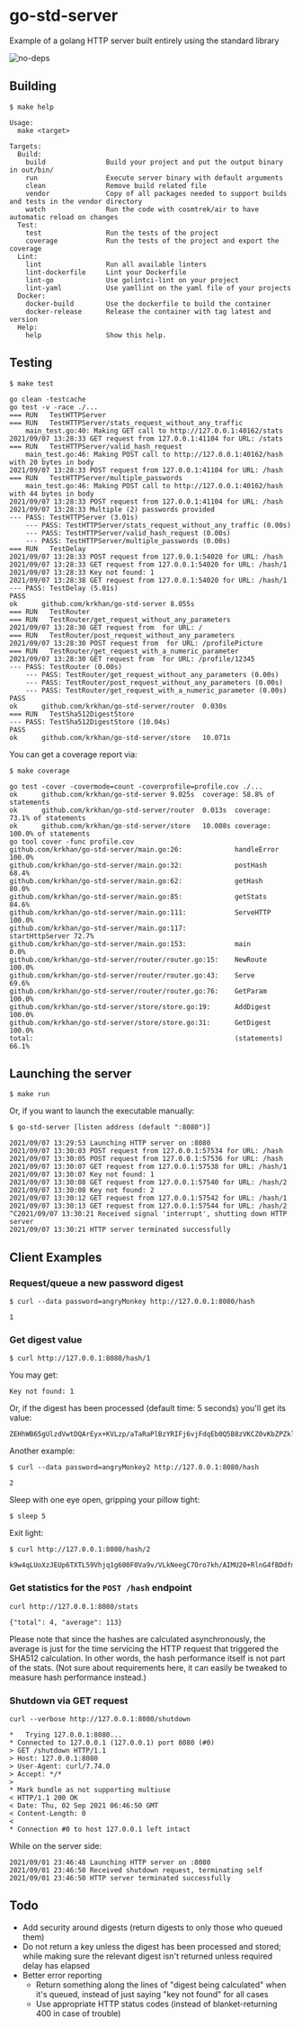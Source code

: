 # go-std-server

Example of a golang HTTP server built entirely using the standard library

![no-deps](https://user-images.githubusercontent.com/697967/131789704-a2d6eb65-9d44-4d33-86d2-74c4e91e45f1.gif)

## Building

```
$ make help
```
```
Usage:
  make <target>

Targets:
  Build:
    build               Build your project and put the output binary in out/bin/
    run                 Execute server binary with default arguments
    clean               Remove build related file
    vendor              Copy of all packages needed to support builds and tests in the vendor directory
    watch               Run the code with cosmtrek/air to have automatic reload on changes
  Test:
    test                Run the tests of the project
    coverage            Run the tests of the project and export the coverage
  Lint:
    lint                Run all available linters
    lint-dockerfile     Lint your Dockerfile
    lint-go             Use golintci-lint on your project
    lint-yaml           Use yamllint on the yaml file of your projects
  Docker:
    docker-build        Use the dockerfile to build the container
    docker-release      Release the container with tag latest and version
  Help:
    help                Show this help.
```

## Testing
```
$ make test
```
```
go clean -testcache
go test -v -race ./...
=== RUN   TestHTTPServer
=== RUN   TestHTTPServer/stats_request_without_any_traffic
    main_test.go:40: Making GET call to http://127.0.0.1:40162/stats
2021/09/07 13:28:33 GET request from 127.0.0.1:41104 for URL: /stats
=== RUN   TestHTTPServer/valid_hash_request
    main_test.go:46: Making POST call to http://127.0.0.1:40162/hash with 20 bytes in body
2021/09/07 13:28:33 POST request from 127.0.0.1:41104 for URL: /hash
=== RUN   TestHTTPServer/multiple_passwords
    main_test.go:46: Making POST call to http://127.0.0.1:40162/hash with 44 bytes in body
2021/09/07 13:28:33 POST request from 127.0.0.1:41104 for URL: /hash
2021/09/07 13:28:33 Multiple (2) passwords provided
--- PASS: TestHTTPServer (3.01s)
    --- PASS: TestHTTPServer/stats_request_without_any_traffic (0.00s)
    --- PASS: TestHTTPServer/valid_hash_request (0.00s)
    --- PASS: TestHTTPServer/multiple_passwords (0.00s)
=== RUN   TestDelay
2021/09/07 13:28:33 POST request from 127.0.0.1:54020 for URL: /hash
2021/09/07 13:28:33 GET request from 127.0.0.1:54020 for URL: /hash/1
2021/09/07 13:28:33 Key not found: 1
2021/09/07 13:28:38 GET request from 127.0.0.1:54020 for URL: /hash/1
--- PASS: TestDelay (5.01s)
PASS
ok      github.com/krkhan/go-std-server 8.055s
=== RUN   TestRouter
=== RUN   TestRouter/get_request_without_any_parameters
2021/09/07 13:28:30 GET request from  for URL: /
=== RUN   TestRouter/post_request_without_any_parameters
2021/09/07 13:28:30 POST request from  for URL: /profilePicture
=== RUN   TestRouter/get_request_with_a_numeric_parameter
2021/09/07 13:28:30 GET request from  for URL: /profile/12345
--- PASS: TestRouter (0.00s)
    --- PASS: TestRouter/get_request_without_any_parameters (0.00s)
    --- PASS: TestRouter/post_request_without_any_parameters (0.00s)
    --- PASS: TestRouter/get_request_with_a_numeric_parameter (0.00s)
PASS
ok      github.com/krkhan/go-std-server/router  0.030s
=== RUN   TestSha512DigestStore
--- PASS: TestSha512DigestStore (10.04s)
PASS
ok      github.com/krkhan/go-std-server/store   10.071s
```

You can get a coverage report via:

```
$ make coverage
```

```
go test -cover -covermode=count -coverprofile=profile.cov ./...
ok      github.com/krkhan/go-std-server 9.025s  coverage: 58.8% of statements
ok      github.com/krkhan/go-std-server/router  0.013s  coverage: 73.1% of statements
ok      github.com/krkhan/go-std-server/store   10.008s coverage: 100.0% of statements
go tool cover -func profile.cov
github.com/krkhan/go-std-server/main.go:26:             handleError     100.0%
github.com/krkhan/go-std-server/main.go:32:             postHash        68.4%
github.com/krkhan/go-std-server/main.go:62:             getHash         80.0%
github.com/krkhan/go-std-server/main.go:85:             getStats        84.6%
github.com/krkhan/go-std-server/main.go:111:            ServeHTTP       100.0%
github.com/krkhan/go-std-server/main.go:117:            startHttpServer 72.7%
github.com/krkhan/go-std-server/main.go:153:            main            0.0%
github.com/krkhan/go-std-server/router/router.go:15:    NewRoute        100.0%
github.com/krkhan/go-std-server/router/router.go:43:    Serve           69.6%
github.com/krkhan/go-std-server/router/router.go:76:    GetParam        100.0%
github.com/krkhan/go-std-server/store/store.go:19:      AddDigest       100.0%
github.com/krkhan/go-std-server/store/store.go:31:      GetDigest       100.0%
total:                                                  (statements)    66.1%
```

## Launching the server

```
$ make run
```

Or, if you want to launch the executable manually:

```
$ go-std-server [listen address (default ":8080")]
```
```
2021/09/07 13:29:53 Launching HTTP server on :8080
2021/09/07 13:30:03 POST request from 127.0.0.1:57534 for URL: /hash
2021/09/07 13:30:05 POST request from 127.0.0.1:57536 for URL: /hash
2021/09/07 13:30:07 GET request from 127.0.0.1:57538 for URL: /hash/1
2021/09/07 13:30:07 Key not found: 1
2021/09/07 13:30:08 GET request from 127.0.0.1:57540 for URL: /hash/2
2021/09/07 13:30:08 Key not found: 2
2021/09/07 13:30:12 GET request from 127.0.0.1:57542 for URL: /hash/1
2021/09/07 13:30:13 GET request from 127.0.0.1:57544 for URL: /hash/2
^C2021/09/07 13:30:21 Received signal 'interrupt', shutting down HTTP server
2021/09/07 13:30:21 HTTP server terminated successfully
```

## Client Examples

### Request/queue a new password digest
```
$ curl --data password=angryMonkey http://127.0.0.1:8080/hash
```
```
1
```

### Get digest value
```
$ curl http://127.0.0.1:8080/hash/1
```

You may get:
```
Key not found: 1
```

Or, if the digest has been processed (default time: 5 seconds) you'll get its value:
```
ZEHhWB65gUlzdVwtDQArEyx+KVLzp/aTaRaPlBzYRIFj6vjFdqEb0Q5B8zVKCZ0vKbZPZklJz0Fd7su2A+gf7Q==
```

Another example:
```
$ curl --data password=angryMonkey2 http://127.0.0.1:8080/hash
```
```
2
```

Sleep with one eye open, gripping your pillow tight:
```
$ sleep 5
```

Exit light:
```
$ curl http://127.0.0.1:8080/hash/2
```
```
k9w4qLUoXzJEUp6TXTL59Vhjq1g600F0Va9v/VLkNeegC7Oro7kh/AIMU20+RlnG4fBDdfmv9qY4NHc5rF7YTw==
```

### Get statistics for the `POST /hash` endpoint
```
curl http://127.0.0.1:8080/stats
```
```
{"total": 4, "average": 113}
```
Please note that since the hashes are calculated asynchronously, the average is just for the time servicing the HTTP request that triggered the SHA512 calculation. In other words, the hash performance itself is not part of the stats. (Not sure about requirements here, it can easily be tweaked to measure hash performance instead.)

### Shutdown via GET request
```
curl --verbose http://127.0.0.1:8080/shutdown
```
```
*   Trying 127.0.0.1:8080...
* Connected to 127.0.0.1 (127.0.0.1) port 8080 (#0)
> GET /shutdown HTTP/1.1
> Host: 127.0.0.1:8080
> User-Agent: curl/7.74.0
> Accept: */*
>
* Mark bundle as not supporting multiuse
< HTTP/1.1 200 OK
< Date: Thu, 02 Sep 2021 06:46:50 GMT
< Content-Length: 0
<
* Connection #0 to host 127.0.0.1 left intact
```

While on the server side:
```
2021/09/01 23:46:48 Launching HTTP server on :8080
2021/09/01 23:46:50 Received shutdown request, terminating self
2021/09/01 23:46:50 HTTP server terminated successfully
```

## Todo

* Add security around digests (return digests to only those who queued them)
* Do not return a key unless the digest has been processed and stored; while making sure the relevant digest isn't returned unless required delay has elapsed
* Better error reporting
  * Return something along the lines of "digest being calculated" when it's queued, instead of just saying "key not found" for all cases
  * Use appropriate HTTP status codes (instead of blanket-returning 400 in case of trouble)

